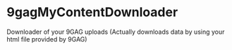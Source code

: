 # 9gagMyContentDownloader
Downloader of your 9GAG uploads (Actually downloads data by using your html file provided by 9GAG)
